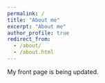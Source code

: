 ```yaml
---
permalink: /
title: "About me"
excerpt: "About me"
author_profile: true
redirect_from: 
  - /about/
  - /about.html
---
```


My front page is being updated.

